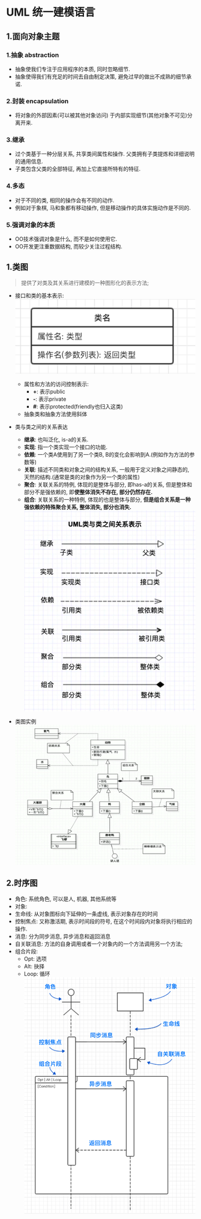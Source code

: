 # UML 统一建模语言

## 1.面向对象主题

### 1.抽象 abstraction

- 抽象使我们专注于应用程序的本质, 同时忽略细节.
- 抽象使得我们有充足的时间去自由制定决策, 避免过早的做出不成熟的细节承诺.

### 2.封装 encapsulation

- 将对象的外部因素(可以被其他对象访问) 于内部实现细节(其他对象不可见)分离开来.

### 3.继承

- 过个类基于一种分层关系, 共享类间属性和操作. 父类拥有子类提炼和详细说明的通用信息.
- 子类包含父类的全部特征, 再加上它直接所特有的特征.

### 4.多态

- 对于不同的类, 相同的操作会有不同的动作.
- 例如对于象棋, 马和象都有移动操作, 但是移动操作的具体实施动作是不同的.

### 5.强调对象的本质

- OO技术强调对象是什么, 而不是如何使用它.
- OO开发更注重数据结构, 而较少关注过程结构.

## 1.类图

> 提供了对类及其关系进行建模的一种图形化的表示方法;

- 接口和类的基本表示:
  ![类图](./image/类图.png)

  - 属性和方法的访问控制表示:
    - **+**:  表示public
    - **-**: 表示private
    - **#**:  表示protected(friendly也归入这类)
  - 抽象类和抽象方法使用斜体

- 类与类之间的关系表达
  - **继承**: 也叫泛化, is-a的关系.
  - **实现**: 指一个类实现一个接口的功能.
  - **依赖**: 一个类A使用到了另一个类B, B的变化会影响到A.(例如作为方法的参数等)
  - **关联**: 描述不同类和对象之间的结构关系, 一般用于定义对象之间静态的, 天然的结构.(通常是类的对象作为另一个类的属性)
  - **聚合**: 关联关系的特例, 体现的是整体与部分, 即has-a的关系, 但是整体和部分不是强依赖的, 即**使整体消失不存在, 部分仍然存在.**
  - **组合**: 关联关系的一种特例, 体现的也是整体与部分, **但是组合关系是一种强依赖的特殊聚合关系, 整体消失, 部分也消失.**
![UML类与类之间关系表示](./image/uml.png)

- 类图实例
![类图实例](./image/类图2.png)

## 2.时序图

- 角色: 系统角色, 可以是人, 机器, 其他系统等
- 对象:
- 生命线: 从对象图标向下延伸的一条虚线, 表示对象存在的时间
- 控制焦点: 又称激活期, 表示时间段的符号, 在这个时间段内对象将执行相应的操作.
- 消息: 分为同步消息, 异步消息和返回消息
- 自关联消息: 方法的自身调用或者一个对象内的一个方法调用另一个方法;
- 组合片段:
  - Opt: 选项
  - Alt: 抉择
  - Loop: 循环
![时序图](./image/时序图.png)